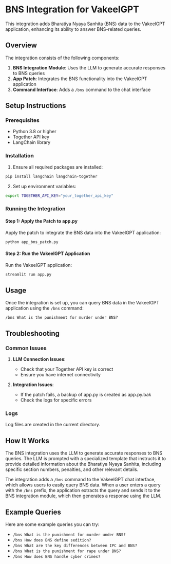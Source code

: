 # BNS Integration for VakeelGPT

This integration adds Bharatiya Nyaya Sanhita (BNS) data to the VakeelGPT application, enhancing its ability to answer BNS-related queries.

## Overview

The integration consists of the following components:

1. **BNS Integration Module**: Uses the LLM to generate accurate responses to BNS queries
2. **App Patch**: Integrates the BNS functionality into the VakeelGPT application
3. **Command Interface**: Adds a `/bns` command to the chat interface

## Setup Instructions

### Prerequisites

- Python 3.8 or higher
- Together API key
- LangChain library

### Installation

1. Ensure all required packages are installed:

```bash
pip install langchain langchain-together
```

2. Set up environment variables:

```bash
export TOGETHER_API_KEY="your_together_api_key"
```

### Running the Integration

#### Step 1: Apply the Patch to app.py

Apply the patch to integrate the BNS data into the VakeelGPT application:

```bash
python app_bns_patch.py
```

#### Step 2: Run the VakeelGPT Application

Run the VakeelGPT application:

```bash
streamlit run app.py
```

## Usage

Once the integration is set up, you can query BNS data in the VakeelGPT application using the `/bns` command:

```
/bns What is the punishment for murder under BNS?
```

## Troubleshooting

### Common Issues

1. **LLM Connection Issues**:
   - Check that your Together API key is correct
   - Ensure you have internet connectivity

2. **Integration Issues**:
   - If the patch fails, a backup of app.py is created as app.py.bak
   - Check the logs for specific errors

### Logs

Log files are created in the current directory.

## How It Works

The BNS integration uses the LLM to generate accurate responses to BNS queries. The LLM is prompted with a specialized template that instructs it to provide detailed information about the Bharatiya Nyaya Sanhita, including specific section numbers, penalties, and other relevant details.

The integration adds a `/bns` command to the VakeelGPT chat interface, which allows users to easily query BNS data. When a user enters a query with the `/bns` prefix, the application extracts the query and sends it to the BNS integration module, which then generates a response using the LLM.

## Example Queries

Here are some example queries you can try:

- `/bns What is the punishment for murder under BNS?`
- `/bns How does BNS define sedition?`
- `/bns What are the key differences between IPC and BNS?`
- `/bns What is the punishment for rape under BNS?`
- `/bns How does BNS handle cyber crimes?`
